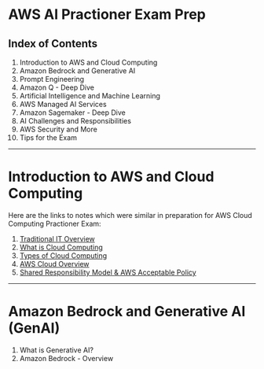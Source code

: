 # AWS AI Practioner Exam Prep

## Index of Contents
1. Introduction to AWS and Cloud Computing
2. Amazon Bedrock and Generative AI
3. Prompt Engineering
4. Amazon Q - Deep Dive
5. Artificial Intelligence and Machine Learning
6. AWS Managed AI Services
7. Amazon Sagemaker - Deep Dive
8. AI Challenges and Responsibilities
9.  AWS Security and More
10. Tips for the Exam

---

# Introduction to AWS and Cloud Computing

Here are the links to notes which were similar in preparation for AWS Cloud Computing Practioner Exam:
1. [Traditional IT Overview](https://pratham-mehta.github.io/aws/content/cloudcomp/traditionalc.html)
2. [What is Cloud Computing](https://pratham-mehta.github.io/aws/content/cloudcomp/cc.html)
3. [Types of Cloud Computing](https://github.com/Sparsha-mehta/aws-ai/blob/main/typesofCC.md)
4. [AWS Cloud Overview](https://pratham-mehta.github.io/aws/content/cloudcomp/awscc.html)
5. [Shared Responsibility Model & AWS Acceptable Policy](https://pratham-mehta.github.io/aws/content/cloudcomp/ssresponsibilitymodel.html)

---

# Amazon Bedrock and Generative AI (GenAI)
1. What is Generative AI?
2. Amazon Bedrock - Overview